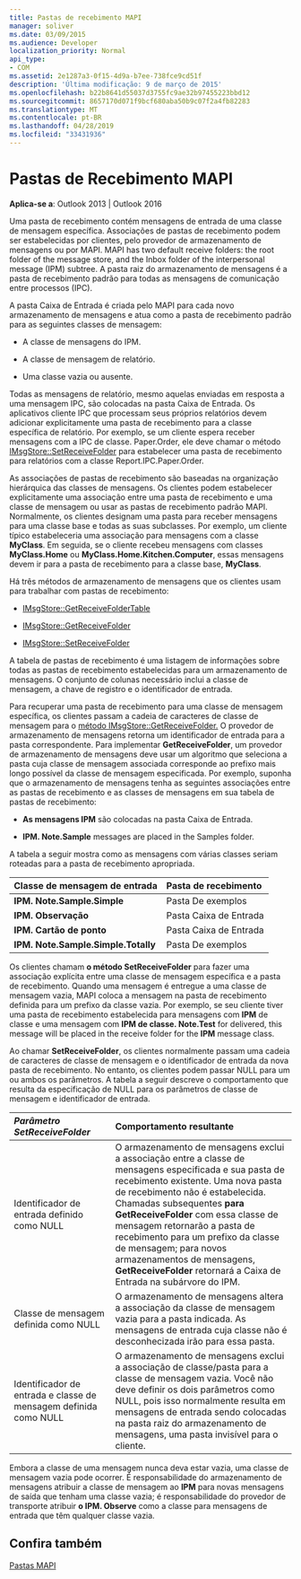 ```yaml
---
title: Pastas de recebimento MAPI
manager: soliver
ms.date: 03/09/2015
ms.audience: Developer
localization_priority: Normal
api_type:
- COM
ms.assetid: 2e1287a3-0f15-4d9a-b7ee-738fce9cd51f
description: 'Última modificação: 9 de março de 2015'
ms.openlocfilehash: b22b8641d55037d3755fc9ae32b97455223bbd12
ms.sourcegitcommit: 8657170d071f9bcf680aba50b9c07f2a4fb82283
ms.translationtype: MT
ms.contentlocale: pt-BR
ms.lasthandoff: 04/28/2019
ms.locfileid: "33431936"
---
```

# <a name="mapi-receive-folders"></a>Pastas de Recebimento MAPI

  
  
**Aplica-se a**: Outlook 2013 | Outlook 2016 
  
Uma pasta de recebimento contém mensagens de entrada de uma classe de mensagem específica. Associações de pastas de recebimento podem ser estabelecidas por clientes, pelo provedor de armazenamento de mensagens ou por MAPI. MAPI has two default receive folders: the root folder of the message store, and the Inbox folder of the interpersonal message (IPM) subtree. A pasta raiz do armazenamento de mensagens é a pasta de recebimento padrão para todas as mensagens de comunicação entre processos (IPC).
  
 A pasta Caixa de Entrada é criada pelo MAPI para cada novo armazenamento de mensagens e atua como a pasta de recebimento padrão para as seguintes classes de mensagem: 
  
- A classe de mensagens do IPM.
    
- A classe de mensagem de relatório.
    
- Uma classe vazia ou ausente.
    
Todas as mensagens de relatório, mesmo aquelas enviadas em resposta a uma mensagem IPC, são colocadas na pasta Caixa de Entrada. Os aplicativos cliente IPC que processam seus próprios relatórios devem adicionar explicitamente uma pasta de recebimento para a classe específica de relatório. Por exemplo, se um cliente espera receber mensagens com a IPC de classe. Paper.Order, ele deve chamar o método [IMsgStore::SetReceiveFolder](imsgstore-setreceivefolder.md) para estabelecer uma pasta de recebimento para relatórios com a classe Report.IPC.Paper.Order. 
  
As associações de pastas de recebimento são baseadas na organização hierárquica das classes de mensagens. Os clientes podem estabelecer explicitamente uma associação entre uma pasta de recebimento e uma classe de mensagem ou usar as pastas de recebimento padrão MAPI. Normalmente, os clientes designam uma pasta para receber mensagens para uma classe base e todas as suas subclasses. Por exemplo, um cliente típico estabeleceria uma associação para mensagens com a classe **MyClass**. Em seguida, se o cliente recebeu mensagens com classes **MyClass.Home** ou **MyClass.Home.Kitchen.Computer**, essas mensagens devem ir para a pasta de recebimento para a classe base, **MyClass**.
  
Há três métodos de armazenamento de mensagens que os clientes usam para trabalhar com pastas de recebimento:
  
- [IMsgStore::GetReceiveFolderTable](imsgstore-getreceivefoldertable.md)
    
- [IMsgStore::GetReceiveFolder](imsgstore-getreceivefolder.md)
    
- [IMsgStore::SetReceiveFolder](imsgstore-setreceivefolder.md)
    
A tabela de pastas de recebimento é uma listagem de informações sobre todas as pastas de recebimento estabelecidas para um armazenamento de mensagens. O conjunto de colunas necessário inclui a classe de mensagem, a chave de registro e o identificador de entrada.
  
Para recuperar uma pasta de recebimento para uma classe de mensagem específica, os clientes passam a cadeia de caracteres de classe de mensagem para o [método IMsgStore::GetReceiveFolder.](imsgstore-getreceivefolder.md) O provedor de armazenamento de mensagens retorna um identificador de entrada para a pasta correspondente. Para implementar **GetReceiveFolder**, um provedor de armazenamento de mensagens deve usar um algoritmo que seleciona a pasta cuja classe de mensagem associada corresponde ao prefixo mais longo possível da classe de mensagem especificada. Por exemplo, suponha que o armazenamento de mensagens tenha as seguintes associações entre as pastas de recebimento e as classes de mensagens em sua tabela de pastas de recebimento:
  
- **As mensagens IPM** são colocadas na pasta Caixa de Entrada. 
    
- **IPM. Note.Sample** messages are placed in the Samples folder. 
    
A tabela a seguir mostra como as mensagens com várias classes seriam roteadas para a pasta de recebimento apropriada.
  
|**Classe de mensagem de entrada**|**Pasta de recebimento**|
|:-----|:-----|
|**IPM. Note.Sample.Simple** <br/> |Pasta De exemplos  <br/> |
|**IPM. Observação** <br/> |Pasta Caixa de Entrada  <br/> |
|**IPM. Cartão de ponto** <br/> |Pasta Caixa de Entrada  <br/> |
|**IPM. Note.Sample.Simple.Totally** <br/> |Pasta De exemplos  <br/> |
   
Os clientes chamam **o método SetReceiveFolder** para fazer uma associação explícita entre uma classe de mensagem específica e a pasta de recebimento. Quando uma mensagem é entregue a uma classe de mensagem vazia, MAPI coloca a mensagem na pasta de recebimento definida para um prefixo da classe vazia. Por exemplo, se seu cliente tiver uma pasta de recebimento estabelecida para mensagens com **IPM** de classe e uma mensagem com **IPM de classe. Note.Test** for delivered, this message will be placed in the receive folder for the **IPM** message class. 
  
Ao chamar **SetReceiveFolder**, os clientes normalmente passam uma cadeia de caracteres de classe de mensagem e o identificador de entrada da nova pasta de recebimento. No entanto, os clientes podem passar NULL para um ou ambos os parâmetros. A tabela a seguir descreve o comportamento que resulta da especificação de NULL para os parâmetros de classe de mensagem e identificador de entrada. 
  
|**_Parâmetro SetReceiveFolder_**|**Comportamento resultante**|
|:-----|:-----|
|Identificador de entrada definido como NULL  <br/> |O armazenamento de mensagens exclui a associação entre a classe de mensagens especificada e sua pasta de recebimento existente. Uma nova pasta de recebimento não é estabelecida.  <br/> Chamadas subsequentes **para GetReceiveFolder** com essa classe de mensagem retornarão a pasta de recebimento para um prefixo da classe de mensagem; para novos armazenamentos de mensagens, **GetReceiveFolder** retornará a Caixa de Entrada na subárvore do IPM.  <br/> |
|Classe de mensagem definida como NULL  <br/> |O armazenamento de mensagens altera a associação da classe de mensagem vazia para a pasta indicada. As mensagens de entrada cuja classe não é desconhecizada irão para essa pasta.  <br/> |
|Identificador de entrada e classe de mensagem definida como NULL  <br/> |O armazenamento de mensagens exclui a associação de classe/pasta para a classe de mensagem vazia. Você não deve definir os dois parâmetros como NULL, pois isso normalmente resulta em mensagens de entrada sendo colocadas na pasta raiz do armazenamento de mensagens, uma pasta invisível para o cliente.  <br/> |
   
Embora a classe de uma mensagem nunca deva estar vazia, uma classe de mensagem vazia pode ocorrer. É responsabilidade do armazenamento de mensagens atribuir a classe de mensagem ao **IPM** para novas mensagens de saída que tenham uma classe vazia; é responsabilidade do provedor de transporte atribuir **o IPM. Observe** como a classe para mensagens de entrada que têm qualquer classe vazia. 
  
## <a name="see-also"></a>Confira também



[Pastas MAPI](mapi-folders.md)

